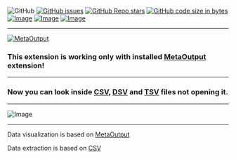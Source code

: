 ![GitHub](https://img.shields.io/github/license/viacheslav-lozinskyi/Preview-CSV)
[![GitHub issues](https://img.shields.io/github/issues/viacheslav-lozinskyi/Preview-CSV)](https://github.com/viacheslav-lozinskyi/Preview-CSV/issues)
[![GitHub Repo stars](https://img.shields.io/github/stars/viacheslav-lozinskyi/Preview-CSV)](https://github.com/viacheslav-lozinskyi/Preview-CSV/stargazers)
[![GitHub code size in bytes](https://img.shields.io/github/languages/code-size/viacheslav-lozinskyi/Preview-CSV)](https://github.com/viacheslav-lozinskyi/Preview-CSV)
[![Image](https://img.shields.io/badge/VS-2022-blueviolet)](https://marketplace.visualstudio.com/items?itemName=ViacheslavLozinskyi.MetaOutput-2022)
[![Image](https://img.shields.io/badge/VS-2019-blueviolet)](https://marketplace.visualstudio.com/items?itemName=ViacheslavLozinskyi.MetaOutput-2019)
[![Image](https://img.shields.io/badge/VS-2017-blueviolet)](https://marketplace.visualstudio.com/items?itemName=ViacheslavLozinskyi.MetaOutput-2019)

---

[![MetaOutput](https://www.metaoutput.net/_functions/watch?utm_source=github.com&utm_medium=referral&utm_campaign=view-on-github&utm_content=Preview-CSV&source=GITHUB&size=128x128&project=Preview-CSV&url=https://github.com/viacheslav-lozinskyi/Preview-CSV)](https://www.metaoutput.net/)

### This extension is working only with installed [MetaOutput](https://www.metaoutput.net/) extension!

---

### Now you can look inside [CSV](https://en.wikipedia.org/wiki/Comma-separated_values), [DSV](https://en.wikipedia.org/wiki/Comma-separated_values) and [TSV](https://en.wikipedia.org/wiki/Comma-separated_values) files not opening it.

---

![Image](https://viacheslav-lozinskyi.github.io/Preview-CSV/resource/video/Presentation1.gif)

---

Data visualization is based on [MetaOutput](https://www.metaoutput.net/)

Data extraction is based on [CSV](https://github.com/stevehansen/csv/)
